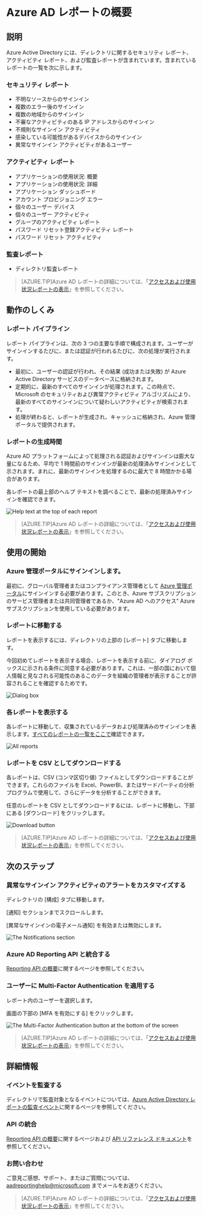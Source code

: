 <properties
   pageTitle="Azure AD レポート: 概要"
   description="Azure AD レポート: 概要"
   services="active-directory"
   documentationCenter=""
   authors="curtand"
   manager="mbaldwin"
   editor=""/>

<tags
   ms.service="active-directory"
   ms.devlang="na"
   ms.topic="article"
   ms.tgt_pltfrm="na"
   ms.workload="identity"
   ms.date="06/30/2015"
   ms.author="curtand;kenhoff"/>

# Azure AD レポートの概要

## 説明

Azure Active Directory には、ディレクトリに関するセキュリティ レポート、アクティビティ レポート、および監査レポートが含まれています。含まれているレポートの一覧を次に示します。

### セキュリティ レポート

- 不明なソースからのサインイン
- 複数のエラー後のサインイン
- 複数の地域からのサインイン
- 不審なアクティビティのある IP アドレスからのサインイン
- 不規則なサインイン アクティビティ
- 感染している可能性があるデバイスからのサインイン
- 異常なサインイン アクティビティがあるユーザー

### アクティビティ レポート

- アプリケーションの使用状況: 概要
- アプリケーションの使用状況: 詳細
- アプリケーション ダッシュボード
- アカウント プロビジョニング エラー
- 個々のユーザー デバイス
- 個々のユーザー アクティビティ
- グループのアクティビティ レポート
- パスワード リセット登録アクティビティ レポート
- パスワード リセット アクティビティ

### 監査レポート

- ディレクトリ監査レポート

> [AZURE.TIP]Azure AD レポートの詳細については、「[アクセスおよび使用状況レポートの表示](active-directory-view-access-usage-reports.md)」を参照してください。



## 動作のしくみ


### レポート パイプライン

レポート パイプラインは、次の 3 つの主要な手順で構成されます。ユーザーがサインインするたびに、または認証が行われるたびに、次の処理が実行されます。

- 最初に、ユーザーの認証が行われ、その結果 (成功または失敗) が Azure Active Directory サービスのデータベースに格納されます。
- 定期的に、最新のすべてのサインインが処理されます。この時点で、Microsoft のセキュリティおよび異常アクティビティ アルゴリズムにより、最新のすべてのサインインについて疑わしいアクティビティが検索されます。
- 処理が終わると、レポートが生成され、キャッシュに格納され、Azure 管理ポータルで提供されます。

### レポートの生成時間

Azure AD プラットフォームによって処理される認証およびサインインは膨大な量になるため、平均で 1 時間前のサインインが最新の処理済みサインインとして示されます。まれに、最新のサインインを処理するのに最大で 8 時間かかる場合があります。

各レポートの最上部のヘルプ テキストを調べることで、最新の処理済みサインインを確認できます。

![Help text at the top of each report](./media/active-directory-reporting-getting-started/reportingWatermark.PNG)

> [AZURE.TIP]Azure AD レポートの詳細については、「[アクセスおよび使用状況レポートの表示](active-directory-view-access-usage-reports.md)」を参照してください。



## 使用の開始


### Azure 管理ポータルにサインインします。

最初に、グローバル管理者またはコンプライアンス管理者として [Azure 管理ポータル](https://manage.windowsazure.com)にサインインする必要があります。このとき、Azure サブスクリプションのサービス管理者または共同管理者であるか、"Azure AD へのアクセス" Azure サブスクリプションを使用している必要があります。

### レポートに移動する

レポートを表示するには、ディレクトリの上部の [レポート] タブに移動します。

今回初めてレポートを表示する場合、レポートを表示する前に、ダイアログ ボックスに示される条件に同意する必要があります。これは、一部の国において個人情報と見なされる可能性のあるこのデータを組織の管理者が表示することが許容されることを確認するためです。

![Dialog box](./media/active-directory-reporting-getting-started/dialogBox.png)

### 各レポートを表示する

各レポートに移動して、収集されているデータおよび処理済みのサインインを表示します。[すべてのレポートの一覧をここで](active-directory-reporting-what-it-is.md)確認できます。

![All reports](./media/active-directory-reporting-getting-started/reportsMain.png)

### レポートを CSV としてダウンロードする

各レポートは、CSV (コンマ区切り値) ファイルとしてダウンロードすることができます。これらのファイルを Excel、PowerBI、またはサードパーティの分析プログラムで使用して、さらにデータを分析することができます。

任意のレポートを CSV としてダウンロードするには、レポートに移動し、下部にある [ダウンロード] をクリックします。

![Download button](./media/active-directory-reporting-getting-started/downloadButton.png)

> [AZURE.TIP]Azure AD レポートの詳細については、「[アクセスおよび使用状況レポートの表示](active-directory-view-access-usage-reports.md)」を参照してください。





## 次のステップ

### 異常なサインイン アクティビティのアラートをカスタマイズする

ディレクトリの [構成] タブに移動します。

[通知] セクションまでスクロールします。

[異常なサインインの電子メール通知] を有効または無効にします。

![The Notifications section](./media/active-directory-reporting-getting-started/notificationsSection.png)

### Azure AD Reporting API と統合する

[Reporting API の概要](active-directory-reporting-api-getting-started.md)に関するページを参照してください。

### ユーザーに Multi-Factor Authentication を適用する

レポート内のユーザーを選択します。

画面の下部の [MFA を有効にする] をクリックします。

![The Multi-Factor Authentication button at the bottom of the screen](./media/active-directory-reporting-getting-started/mfaButton.png)

> [AZURE.TIP]Azure AD レポートの詳細については、「[アクセスおよび使用状況レポートの表示](active-directory-view-access-usage-reports.md)」を参照してください。




## 詳細情報


### イベントを監査する

ディレクトリで監査対象となるイベントについては、[Azure Active Directory レポートの監査イベント](active-directory-reporting-audit-events.md)に関するページを参照してください。

### API の統合

[Reporting API の概要](active-directory-reporting-api-getting-started.md)に関するページおよび [API リファレンス ドキュメント](https://msdn.microsoft.com/library/azure/mt126081.aspx)を参照してください。

### お問い合わせ

ご意見ご感想、サポート、またはご質問については、[aadreportinghelp@microsoft.com](mailto:aadreportinghelp@microsoft.com) までメールをお送りください。

> [AZURE.TIP]Azure AD レポートの詳細については、「[アクセスおよび使用状況レポートの表示](active-directory-view-access-usage-reports.md)」を参照してください。

<!---HONumber=July15_HO3-->